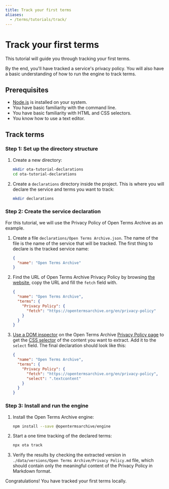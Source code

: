 ```yaml
---
title: Track your first terms
aliases:
  - /terms/tutorials/track/
---
```


# Track your first terms

This tutorial will guide you through tracking your first terms.

By the end, you'll have tracked a service's privacy policy. You will also have a basic understanding of how to run the engine to track terms.

## Prerequisites

- [Node.js](https://nodejs.org/en) is installed on your system.
- You have basic familiarity with the command line.
- You have basic familiarity with HTML and CSS selectors.
- You know how to use a text editor.

## Track terms

### Step 1: Set up the directory structure

1. Create a new directory:
    ```bash
    mkdir ota-tutorial-declarations
    cd ota-tutorial-declarations
    ```

2. Create a `declarations` directory inside the project. This is where you will declare the service and terms you want to track:
    ```bash
    mkdir declarations
    ```

### Step 2: Create the service declaration

For this tutorial, we will use the Privacy Policy of Open Terms Archive as an example.

1. Create a file `declarations/Open Terms Archive.json`. The name of the file is the name of the service that will be tracked. The first thing to declare is the tracked service name:

    ```json
    {
      "name": "Open Terms Archive"
    }
    ```

2. Find the URL of Open Terms Archive Privacy Policy by browsing [the website](https://opentermsarchive.org), copy the URL and fill the `fetch` field with.

    ```json
    {
      "name": "Open Terms Archive",
      "terms": {
        "Privacy Policy": {
          "fetch": "https://opentermsarchive.org/en/privacy-policy"
        }
      }
    }
    ```

3. [Use a DOM inspector](https://developer.mozilla.org/en-US/docs/Learn_web_development/Core/Structuring_content/Debugging_HTML#using_a_dom_inspector) on the Open Terms Archive [Privacy Policy page](https://opentermsarchive.org/en/privacy-policy) to get the [CSS selector](https://developer.mozilla.org/en-US/docs/Web/CSS/CSS_selectors) of the content you want to extract. Add it to the `select` field. The final declaration should look like this:

    ```json
    {
      "name": "Open Terms Archive",
      "terms": {
        "Privacy Policy": {
          "fetch": "https://opentermsarchive.org/en/privacy-policy",
          "select": ".textcontent"
        }
      }
    }
    ```

### Step 3: Install and run the engine

1. Install the Open Terms Archive engine:
    ```bash
    npm install --save @opentermsarchive/engine
    ```

2. Start a one time tracking of the declared terms:
    ```bash
    npx ota track
    ```

3. Verify the results by checking the extracted version in `./data/versions/Open Terms Archive/Privacy Policy.md` file, which should contain only the meaningful content of the Privacy Policy in Markdown format.

Congratulations! You have tracked your first terms locally.

